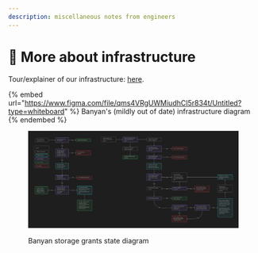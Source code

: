 ```yaml
---
description: miscellaneous notes from engineers
---
```


# 🚧 More about infrastructure

Tour/explainer of our infrastructure: [here](https://docs.google.com/document/d/1vIl\_iis7sAr8xSiDXmAlo9pVKPhcfJRZ-khinLpf\_do/edit#heading=h.s8djmnl2rwn8).

{% embed url="https://www.figma.com/file/qms4VRgUWMiudhCI5r834t/Untitled?type=whiteboard" %}
Banyan's (mildly out of date) infrastructure diagram
{% endembed %}

<figure><img src="../.gitbook/assets/storage_grant_authorization_workflow.png" alt=""><figcaption><p>Banyan storage grants state diagram</p></figcaption></figure>

